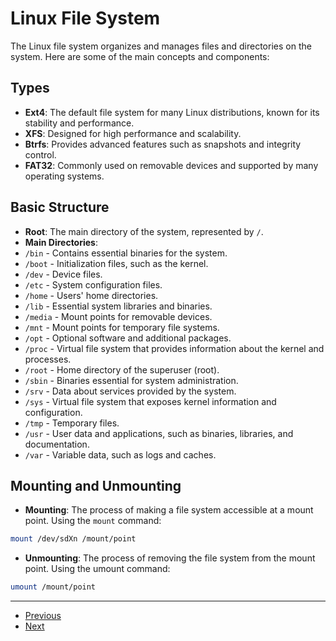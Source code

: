 # Linux File System

The Linux file system organizes and manages files and directories on the system. Here are some of the main concepts and components:

## Types

- **Ext4**: The default file system for many Linux distributions, known for its stability and performance.
- **XFS**: Designed for high performance and scalability.
- **Btrfs**: Provides advanced features such as snapshots and integrity control.
- **FAT32**: Commonly used on removable devices and supported by many operating systems.

## Basic Structure

- **Root**: The main directory of the system, represented by `/`.
- **Main Directories**:
- `/bin` - Contains essential binaries for the system.
- `/boot` - Initialization files, such as the kernel.
- `/dev` - Device files.
- `/etc` - System configuration files.
- `/home` - Users' home directories.
- `/lib` - Essential system libraries and binaries.
- `/media` - Mount points for removable devices.
- `/mnt` - Mount points for temporary file systems.
- `/opt` - Optional software and additional packages.
- `/proc` - Virtual file system that provides information about the kernel and processes.
- `/root` - Home directory of the superuser (root).
- `/sbin` - Binaries essential for system administration.
- `/srv` - Data about services provided by the system.
- `/sys` - Virtual file system that exposes kernel information and configuration.
- `/tmp` - Temporary files.
- `/usr` - User data and applications, such as binaries, libraries, and documentation.
- `/var` - Variable data, such as logs and caches.

## Mounting and Unmounting

- **Mounting**: The process of making a file system accessible at a mount point. Using the `mount` command:
```bash
mount /dev/sdXn /mount/point
```

- **Unmounting**: The process of removing the file system from the mount point. Using the umount command:
```bash
umount /mount/point
```
---

- [Previous](./2-commands.md)
- [Next](./4-users.md)

